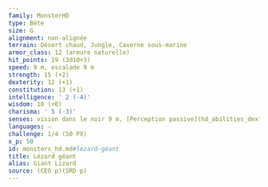 ```yaml
---
family: MonsterHD
type: Bête
size: G
alignment: non-alignée
terrain: Désert chaud, Jungle, Caverne sous-marine
armor_class: 12 (armure naturelle)
hit_points: 19 (3d10+3)
speed: 9 m, escalade 9 m
strength: 15 (+2)
dexterity: 12 (+1)
constitution: 13 (+1)
intelligence: ' 2 (-4)'
wisdom: 10 (+0)
charisma: ' 5 (-3)'
senses: vision dans le noir 9 m, [Perception passive](hd_abilities_dexterity_perception_passive.md) 10
languages: —
challenge: 1/4 (50 PX)
x_p: 50
id: monsters_hd.md#lézard-géant
title: Lézard géant
alias: Giant Lizard
source: (CEO p)(SRD p)
---
```



